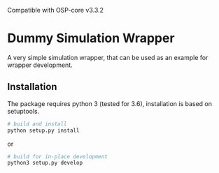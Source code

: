 Compatible with OSP-core v3.3.2

# Dummy Simulation Wrapper

A very simple simulation wrapper, that can be used as an example for wrapper development.

## Installation

The package requires python 3 (tested for 3.6), installation is based on setuptools.

```py
# build and install
python setup.py install
```

or

```py
# build for in-place development
python3 setup.py develop
```

